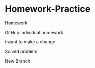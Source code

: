 # Homework-Practice
Homework

GitHub individual homework

i want to make a change

Solved problem

New Branch

